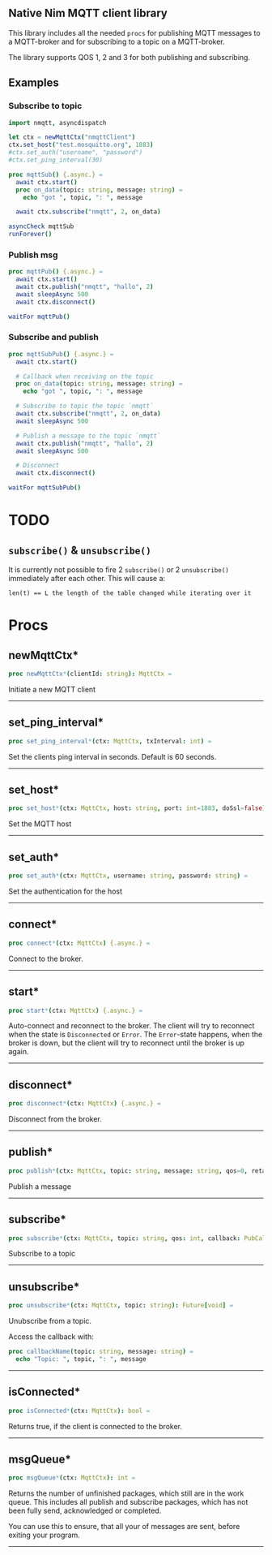 ## Native Nim MQTT client library

This library includes all the needed `procs` for publishing MQTT messages to
a MQTT-broker and for subscribing to a topic on a MQTT-broker.

The library supports QOS 1, 2 and 3 for both publishing and subscribing.

## Examples

### Subscribe to topic
```nim
import nmqtt, asyncdispatch

let ctx = newMqttCtx("nmqttClient")
ctx.set_host("test.mosquitto.org", 1883)
#ctx.set_auth("username", "password")
#ctx.set_ping_interval(30)

proc mqttSub() {.async.} =
  await ctx.start()
  proc on_data(topic: string, message: string) =
    echo "got ", topic, ": ", message

  await ctx.subscribe("nmqtt", 2, on_data)

asyncCheck mqttSub
runForever()
```

### Publish msg
```nim
proc mqttPub() {.async.} =
  await ctx.start()
  await ctx.publish("nmqtt", "hallo", 2)
  await sleepAsync 500
  await ctx.disconnect()

waitFor mqttPub()
```

### Subscribe and publish
```nim
proc mqttSubPub() {.async.} =
  await ctx.start()

  # Callback when receiving on the topic
  proc on_data(topic: string, message: string) =
    echo "got ", topic, ": ", message

  # Subscribe to topic the topic `nmqtt`
  await ctx.subscribe("nmqtt", 2, on_data)
  await sleepAsync 500

  # Publish a message to the topic `nmqtt`
  await ctx.publish("nmqtt", "hallo", 2)
  await sleepAsync 500

  # Disconnect
  await ctx.disconnect()

waitFor mqttSubPub()
```

# TODO

## `subscribe()` & `unsubscribe()`

It is currently not possible to fire 2 `subscribe()` or 2 `unsubscribe()`
immediately after each other. This will cause a:
```
len(t) == L the length of the table changed while iterating over it
```


# Procs

## newMqttCtx*

```nim
proc newMqttCtx*(clientId: string): MqttCtx =
```

Initiate a new MQTT client


____

## set_ping_interval*

```nim
proc set_ping_interval*(ctx: MqttCtx, txInterval: int) =
```

Set the clients ping interval in seconds. Default is 60 seconds.


____

## set_host*

```nim
proc set_host*(ctx: MqttCtx, host: string, port: int=1883, doSsl=false) =
```

Set the MQTT host


____

## set_auth*

```nim
proc set_auth*(ctx: MqttCtx, username: string, password: string) =
```

Set the authentication for the host


____

## connect*

```nim
proc connect*(ctx: MqttCtx) {.async.} =
```

Connect to the broker.


____

## start*

```nim
proc start*(ctx: MqttCtx) {.async.} =
```

Auto-connect and reconnect to the broker. The client will try to
reconnect when the state is `Disconnected` or `Error`. The `Error`-state
happens, when the broker is down, but the client will try to reconnect
until the broker is up again.


____

## disconnect*

```nim
proc disconnect*(ctx: MqttCtx) {.async.} =
```

Disconnect from the broker.


____

## publish*

```nim
proc publish*(ctx: MqttCtx, topic: string, message: string, qos=0, retain=false) {.async.} =
```

Publish a message


____

## subscribe*

```nim
proc subscribe*(ctx: MqttCtx, topic: string, qos: int, callback: PubCallback): Future[void] =
```

Subscribe to a topic


____


## unsubscribe*

```nim
proc unsubscribe*(ctx: MqttCtx, topic: string): Future[void] =
```

Unubscribe from a topic.

Access the callback with:
```nim
proc callbackName(topic: string, message: string) =
  echo "Topic: ", topic, ": ", message
```

____

## isConnected*

```nim
proc isConnected*(ctx: MqttCtx): bool =
```

Returns true, if the client is connected to the broker.


____

## msgQueue*

```nim
proc msgQueue*(ctx: MqttCtx): int =
```

Returns the number of unfinished packages, which still are in the work queue.
This includes all publish and subscribe packages, which has not been fully
send, acknowledged or completed.

You can use this to ensure, that all your of messages are sent, before
exiting your program.


____